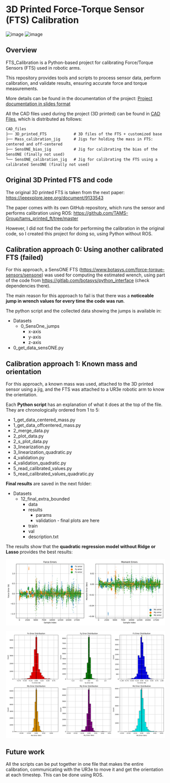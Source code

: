 # 3D Printed Force-Torque Sensor (FTS) Calibration

<img height="400" alt="image" src="https://github.com/user-attachments/assets/312a010a-f886-4d7c-aa61-2a6c92683fa1" />
<img height="400" alt="image" src="https://github.com/user-attachments/assets/7b62be2a-497c-4290-8b50-d15bd102a736" />


## Overview
FTS_Calibration is a Python-based project for calibrating Force/Torque Sensors (FTS) used in robotic arms.

This repository provides tools and scripts to process sensor data, perform calibration, and validate results, ensuring accurate force and torque measurements.

More details can be found in the documentation of the project:
[Project documentation in slides format](Slides/3D_printed_FTS_Calibration_Jon_Urcelay.pdf)

All the CAD files used during the project (3D printed) can be found in [CAD Files](CAD_files), which is distributed as follows:  

```   
CAD_files  
├── 3D_printed_FTS            # 3D files of the FTS + customized base  
├── Mass_calibration_jig      # Jigs for holding the mass in FTS: centered and off-centered  
├── SensONE_bias_jig          # Jig for calibrating the bias of the SensONE (finally not used)  
└── SensONE_calibration_jig   # Jig for calibrating the FTS using a calibrated SensONE (finally not used)  
```  

## Original 3D Printed FTS and code
The original 3D printed FTS is taken from the next paper: https://ieeexplore.ieee.org/document/9133543

The paper comes with its own GitHub repository, which runs the sensor and performs calibration using ROS: https://github.com/TAMS-Group/tams_printed_ft/tree/master

However, I did not find the code for performing the calibration in the original code, so I created this project for doing so, using Python without ROS.

## Calibration approach 0: Using another calibrated FTS (failed)
For this approach, a SensONE FTS (https://www.botasys.com/force-torque-sensors/sensone) was used for computing the estimated wrench, using part of the code from https://gitlab.com/botasys/python_interface (check dependencies there).

The main reason for this approach to fail is that there was a **noticeable jump in wrench values for every time the code was run**.

The python script and the collected data showing the jumps is available in:  
- Datasets
  - 0_SensOne_jumps
    - x-axis  
    - y-axis 
    - z-axis 
- 0_get_data_sensONE.py  

## Calibration approach 1: Known mass and orientation
For this approach, a known mass was used, attached to the 3D printed sensor using a jig, and the FTS was attached to a UR3e robotic arm to know the orientation.

Each **Python script** has an explanation of what it does at the top of the file.
They are chronologically ordered from 1 to 5:  

* 1_get_data_centered_mass.py
* 1_get_data_offcentered_mass.py
* 2_merge_data.py
* 2_plot_data.py
* 2_s_plot_data.py
* 3_linearization.py
* 3_linearization_quadratic.py
* 4_validation.py
* 4_validation_quadratic.py
* 5_read_calibrated_values.py
* 5_read_calibrated_values_quadratic.py

**Final results** are saved in the next folder:   
* Datasets
  * 12_final_extra_bounded
    * data
    * results 
      * params
      * validation - final plots are here
    * train  
    * val  
    * description.txt

The results show that the **quadratic regression model without Ridge or Lasso** provides the best results: 

![FTS Final Calibration Error](Datasets/12_final_extra_bounded/results/validation/error_val_lin_quadratic.png)

![FTS Final Calibration Error Distribution](Datasets/12_final_extra_bounded/results/validation/error_dist_val_lin_quadratic.png)

## Future work
All the scripts can be put together in one file that makes the entire calibration, communicating with the UR3e to move it and get the orientation at each timestep. This can be done using ROS.
 

